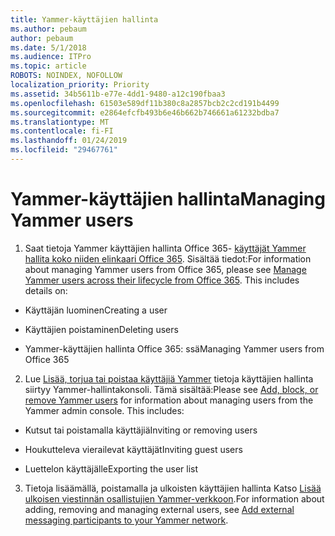 ```yaml
---
title: Yammer-käyttäjien hallinta
ms.author: pebaum
author: pebaum
ms.date: 5/1/2018
ms.audience: ITPro
ms.topic: article
ROBOTS: NOINDEX, NOFOLLOW
localization_priority: Priority
ms.assetid: 34b5611b-e77e-4dd1-9480-a12c190fbaa3
ms.openlocfilehash: 61503e589df11b380c8a2857bcb2c2cd191b4499
ms.sourcegitcommit: e2864efcfb493b6e46b662b746661a61232bdba7
ms.translationtype: MT
ms.contentlocale: fi-FI
ms.lasthandoff: 01/24/2019
ms.locfileid: "29467761"
---
```

# <a name="managing-yammer-users"></a><span data-ttu-id="3167c-102">Yammer-käyttäjien hallinta</span><span class="sxs-lookup"><span data-stu-id="3167c-102">Managing Yammer users</span></span>

1. <span data-ttu-id="3167c-p101">Saat tietoja Yammer käyttäjien hallinta Office 365- [käyttäjät Yammer hallita koko niiden elinkaari Office 365](https://support.office.com/article/6c4c8fff-6444-404a-bffc-f9da0bcc3039). Sisältää tiedot:</span><span class="sxs-lookup"><span data-stu-id="3167c-p101">For information about managing Yammer users from Office 365, please see [Manage Yammer users across their lifecycle from Office 365](https://support.office.com/article/6c4c8fff-6444-404a-bffc-f9da0bcc3039). This includes details on:</span></span>
    
  - <span data-ttu-id="3167c-105">Käyttäjän luominen</span><span class="sxs-lookup"><span data-stu-id="3167c-105">Creating a user</span></span>
    
  - <span data-ttu-id="3167c-106">Käyttäjien poistaminen</span><span class="sxs-lookup"><span data-stu-id="3167c-106">Deleting users</span></span>
    
  - <span data-ttu-id="3167c-107">Yammer-käyttäjien hallinta Office 365: ssä</span><span class="sxs-lookup"><span data-stu-id="3167c-107">Managing Yammer users from Office 365</span></span>
    
2. <span data-ttu-id="3167c-p102">Lue [Lisää, torjua tai poistaa käyttäjiä Yammer](http://alchemyportal.azurewebsites.net/Rule/ManageYammer%20users%20across%20their%20lifecycle%20from%20Office%20365) tietoja käyttäjien hallinta siirtyy Yammer-hallintakonsoli. Tämä sisältää:</span><span class="sxs-lookup"><span data-stu-id="3167c-p102">Please see [Add, block, or remove Yammer users](http://alchemyportal.azurewebsites.net/Rule/ManageYammer%20users%20across%20their%20lifecycle%20from%20Office%20365) for information about managing users from the Yammer admin console. This includes:</span></span> 
    
  - <span data-ttu-id="3167c-110">Kutsut tai poistamalla käyttäjiä</span><span class="sxs-lookup"><span data-stu-id="3167c-110">Inviting or removing users</span></span>
    
  - <span data-ttu-id="3167c-111">Houkutteleva vierailevat käyttäjät</span><span class="sxs-lookup"><span data-stu-id="3167c-111">Inviting guest users</span></span>
    
  - <span data-ttu-id="3167c-112">Luettelon käyttäjälle</span><span class="sxs-lookup"><span data-stu-id="3167c-112">Exporting the user list</span></span>
    
3. <span data-ttu-id="3167c-113">Tietoja lisäämällä, poistamalla ja ulkoisten käyttäjien hallinta Katso [Lisää ulkoisen viestinnän osallistujien Yammer-verkkoon](https://support.office.com/article/423653bb-86b2-4eac-9d7e-dca121f7c16c).</span><span class="sxs-lookup"><span data-stu-id="3167c-113">For information about adding, removing and managing external users, see [Add external messaging participants to your Yammer network](https://support.office.com/article/423653bb-86b2-4eac-9d7e-dca121f7c16c).</span></span>
    

